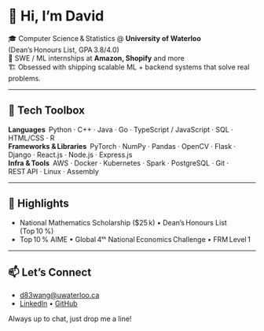 # 👋 Hi, I’m **David**

🎓  Computer Science & Statistics @ **University of Waterloo** (Dean’s Honours List, GPA 3.8/4.0)  
💼  SWE / ML internships at **Amazon, Shopify** and more  
🏗️  Obsessed with shipping scalable ML + backend systems that solve real problems.

---

## 🧰 Tech Toolbox
**Languages** Python · C++ · Java · Go · TypeScript / JavaScript · SQL · HTML/CSS · R  
**Frameworks & Libraries** PyTorch · NumPy · Pandas · OpenCV · Flask · Django · React.js · Node.js · Express.js  
**Infra & Tools** AWS · Docker · Kubernetes · Spark · PostgreSQL · Git · REST API · Linux · Assembly


---

## 🏅 Highlights
- National Mathematics Scholarship ($25 k) • Dean’s Honours List (Top 10 %)  
- Top 10 % AIME • Global 4ᵗʰ National Economics Challenge • FRM Level 1  

---

## 📫 Let’s Connect
- d83wang@uwaterloo.ca  
- [LinkedIn](https://linkedin.com/in/davidwang8) • [GitHub](https://github.com/DavidChuhongWang)

Always up to chat, just drop me a line!
